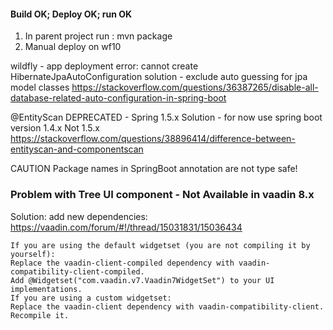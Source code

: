 #### Build OK; Deploy OK; run OK

1. In parent project run : mvn package
2. Manual deploy on wf10

wildfly - app deployment error: cannot create HibernateJpaAutoConfiguration
solution - exclude auto guessing for jpa model classes 
https://stackoverflow.com/questions/36387265/disable-all-database-related-auto-configuration-in-spring-boot

@EntityScan DEPRECATED - Spring 1.5.x
Solution - for now use spring boot version 1.4.x Not 1.5.x
https://stackoverflow.com/questions/38896414/difference-between-entityscan-and-componentscan

CAUTION
Package names in SpringBoot annotation are not type safe!

### Problem with Tree UI component - Not Available in vaadin 8.x
Solution: add new dependencies:
https://vaadin.com/forum/#!/thread/15031831/15036434

```You have to replace the vaadin-server dependency with vaadin-compatibility-server.
If you are using the default widgetset (you are not compiling it by yourself):
Replace the vaadin-client-compiled dependency with vaadin-compatibility-client-compiled.
Add @Widgetset("com.vaadin.v7.Vaadin7WidgetSet") to your UI implementations.
If you are using a custom widgetset:
Replace the vaadin-client dependency with vaadin-compatibility-client.
Recompile it.
```


